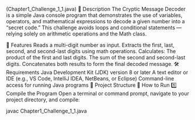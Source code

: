 (Chapter1_Challenge_1_1.java)
📘 Description
The Cryptic Message Decoder is a simple Java console program that demonstrates the use of variables, operators, and mathematical expressions to decode a given number into a “secret code.”
This challenge avoids loops and conditional statements — relying solely on arithmetic operations and the Math class.

🧩 Features
Reads a multi-digit number as input.
Extracts the first, last, second, and second-last digits using math operations.
Calculates:
The product of the first and last digits.
The sum of the second and second-last digits.
Concatenates both results to form the final decoded message.
🛠️ Requirements
Java Development Kit (JDK) version 8 or later
A text editor or IDE (e.g., VS Code, IntelliJ IDEA, NetBeans, or Eclipse)
Command-line access for running Java programs
📂 Project Structure
🚀 How to Run
1️⃣ Compile the Program
Open a terminal or command prompt, navigate to your project directory, and compile:

javac Chapter1_Challenge_1_1.java
